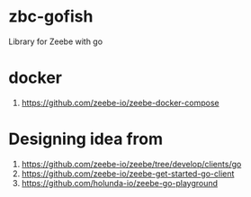 # zbc-gofish
Library for Zeebe with go

# docker
1. https://github.com/zeebe-io/zeebe-docker-compose

# Designing idea from 
1. https://github.com/zeebe-io/zeebe/tree/develop/clients/go
1. https://github.com/zeebe-io/zeebe-get-started-go-client
1. https://github.com/holunda-io/zeebe-go-playground
